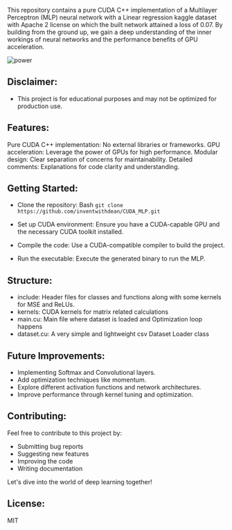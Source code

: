 This repository contains a pure CUDA C++ implementation of a Multilayer Perceptron (MLP) neural network with a Linear regression kaggle dataset with Apache 2 license on which the built network attained a loss of 0.07. By building from the ground up, we gain a deep understanding of the inner workings of neural networks and the performance benefits of GPU acceleration.

![power](https://github.com/user-attachments/assets/c2c4428f-ae5c-4970-b707-4b856feef508)

## Disclaimer: 
* This project is for educational purposes and may not be optimized for production use.

## Features:

Pure CUDA C++ implementation: No external libraries or frameworks.
GPU acceleration: Leverage the power of GPUs for high performance.
Modular design: Clear separation of concerns for maintainability.
Detailed comments: Explanations for code clarity and understanding.
## Getting Started:
* Clone the repository:
Bash
`git clone https://github.com/inventwithdean/CUDA_MLP.git`

* Set up CUDA environment: Ensure you have a CUDA-capable GPU and the necessary CUDA toolkit installed.
* Compile the code: Use a CUDA-compatible compiler to build the project.
* Run the executable: Execute the generated binary to run the MLP.
## Structure:
* include: Header files for classes and functions along with some kernels for MSE and ReLUs.
* kernels: CUDA kernels for matrix related calculations
* main.cu: Main file where dataset is loaded and Optimization loop happens
* dataset.cu: A very simple and lightweight csv Dataset Loader class
## Future Improvements:

* Implementing Softmax and Convolutional layers.
* Add optimization techniques like momentum.
* Explore different activation functions and network architectures.
* Improve performance through kernel tuning and optimization.
## Contributing:

Feel free to contribute to this project by:

* Submitting bug reports
* Suggesting new features
* Improving the code
* Writing documentation
  
Let's dive into the world of deep learning together!


## License:
MIT
